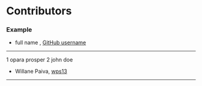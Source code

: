 # Contributors

### Example
- full name , [GitHub username](link)

---
1 opara prosper
2 john doe
- Willane Paiva, [wps13](https://github.com/wps13)
---
